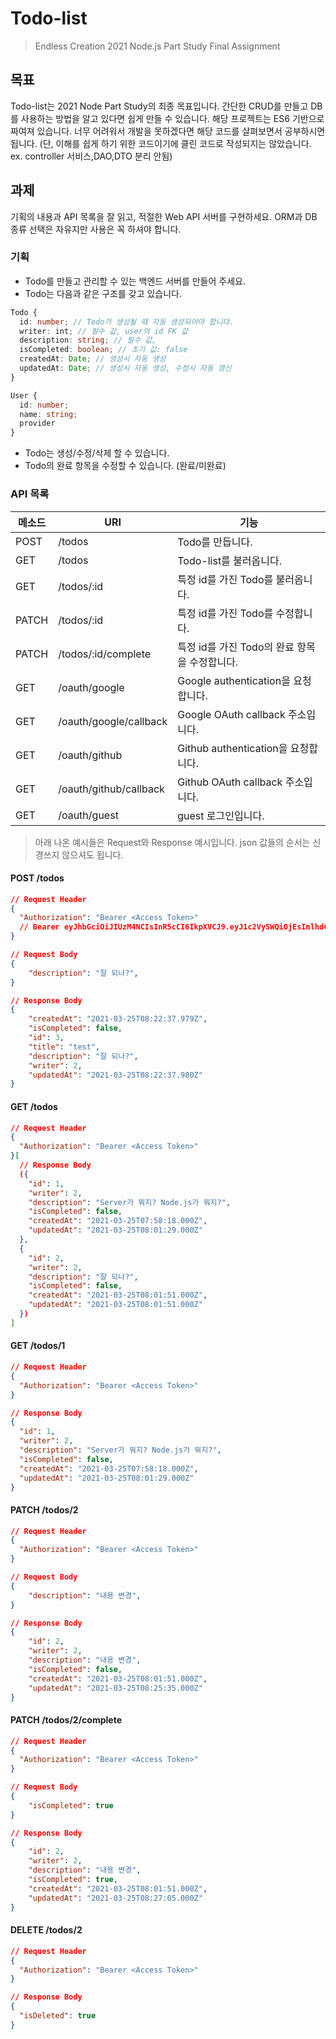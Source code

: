 # Todo-list

> Endless Creation 2021 Node.js Part Study Final Assignment

## 목표

Todo-list는 2021 Node Part Study의 최종 목표입니다. 간단한 CRUD를 만들고 DB를 사용하는 방법을 알고 있다면 쉽게 만들 수 있습니다. 해당 프로젝트는 ES6 기반으로 짜여져 있습니다. 너무 어려워서 개발을 못하겠다면 해당 코드를 살펴보면서 공부하시면 됩니다. (단, 이해를 쉽게 하기 위한 코드이기에 클린 코드로 작성되지는 않았습니다. ex. controller 서비스,DAO,DTO 분리 안됨)

## 과제

기획의 내용과 API 목록을 잘 읽고, 적절한 Web API 서버를 구현하세요. ORM과 DB 종류 선택은 자유지만 사용은 꼭 하셔야 합니다.

### 기획

- Todo를 만들고 관리할 수 있는 백엔드 서버를 만들어 주세요.
- Todo는 다음과 같은 구조를 갖고 있습니다.

```typescript
Todo {
  id: number; // Todo가 생성될 때 자동 생성되어야 합니다.
  writer: int; // 필수 값, user의 id FK 값
  description: string; // 필수 값,
  isCompleted: boolean; // 초기 값: false
  createdAt: Date; // 생성시 자동 생성
  updatedAt: Date; // 생성시 자동 생성, 수정시 자동 갱신
}

User {
  id: number;
  name: string;
  provider
}
```

- Todo는 생성/수정/삭제 할 수 있습니다.
- Todo의 완료 항목을 수정할 수 있습니다. (완료/미완료)

### API 목록

| 메소드 | URI                    | 기능                                          |
| ------ | ---------------------- | --------------------------------------------- |
| POST   | /todos                 | Todo를 만듭니다.                              |
| GET    | /todos                 | Todo-list를 불러옵니다.                       |
| GET    | /todos/:id             | 특정 id를 가진 Todo를 불러옵니다.             |
| PATCH  | /todos/:id             | 특정 id를 가진 Todo를 수정합니다.             |
| PATCH  | /todos/:id/complete    | 특정 id를 가진 Todo의 완료 항목을 수정합니다. |
| GET    | /oauth/google          | Google authentication을 요청합니다.           |
| GET    | /oauth/google/callback | Google OAuth callback 주소입니다.             |
| GET    | /oauth/github          | Github authentication을 요청합니다.           |
| GET    | /oauth/github/callback | Github OAuth callback 주소입니다.             |
| GET    | /oauth/guest           | guest 로그인입니다.                           |

> 아래 나온 예시들은 Request와 Response 예시입니다. json 값들의 순서는 신경쓰지 않으셔도 됩니다.

#### POST /todos

```json
// Request Header
{
  "Authorization": "Bearer <Access Token>"
  // Bearer eyJhbGciOiJIUzM4NCIsInR5cCI6IkpXVCJ9.eyJ1c2VySWQiOjEsImlhdCI6MTYxNjc0NTg3M30.UAxj43vYsB8hiaVAQZlYlSV9wP7bfYlEjp3FLXMN8I4iOrh2IMQUhEV-pxmke4ci
}

// Request Body
{
    "description": "잘 되나?",
}

// Response Body
{
    "createdAt": "2021-03-25T08:22:37.979Z",
    "isCompleted": false,
    "id": 3,
    "title": "test",
    "description": "잘 되나?",
    "writer": 2,
    "updatedAt": "2021-03-25T08:22:37.980Z"
}
```

#### GET /todos

```json
// Request Header
{
  "Authorization": "Bearer <Access Token>"
}[
  // Response Body
  ({
    "id": 1,
    "writer": 2,
    "description": "Server가 뭐지? Node.js가 뭐지?",
    "isCompleted": false,
    "createdAt": "2021-03-25T07:58:18.000Z",
    "updatedAt": "2021-03-25T08:01:29.000Z"
  },
  {
    "id": 2,
    "writer": 2,
    "description": "잘 되나?",
    "isCompleted": false,
    "createdAt": "2021-03-25T08:01:51.000Z",
    "updatedAt": "2021-03-25T08:01:51.000Z"
  })
]
```

#### GET /todos/1

```json
// Request Header
{
  "Authorization": "Bearer <Access Token>"
}

// Response Body
{
  "id": 1,
  "writer": 2,
  "description": "Server가 뭐지? Node.js가 뭐지?",
  "isCompleted": false,
  "createdAt": "2021-03-25T07:58:18.000Z",
  "updatedAt": "2021-03-25T08:01:29.000Z"
}
```

#### PATCH /todos/2

```json
// Request Header
{
  "Authorization": "Bearer <Access Token>"
}

// Request Body
{
    "description": "내용 변경",
}

// Response Body
{
    "id": 2,
    "writer": 2,
    "description": "내용 변경",
    "isCompleted": false,
    "createdAt": "2021-03-25T08:01:51.000Z",
    "updatedAt": "2021-03-25T08:25:35.000Z"
}
```

#### PATCH /todos/2/complete

```json
// Request Header
{
  "Authorization": "Bearer <Access Token>"
}

// Request Body
{
    "isCompleted": true
}

// Response Body
{
    "id": 2,
    "writer": 2,
    "description": "내용 변경",
    "isCompleted": true,
    "createdAt": "2021-03-25T08:01:51.000Z",
    "updatedAt": "2021-03-25T08:27:05.000Z"
}
```

#### DELETE /todos/2

```json
// Request Header
{
  "Authorization": "Bearer <Access Token>"
}

// Response Body
{
  "isDeleted": true
}
```
